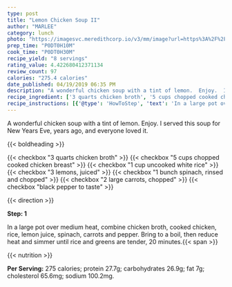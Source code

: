 ```yaml
---
type: post
title: "Lemon Chicken Soup II"
author: "MARLEE"
category: lunch
photo: "https://imagesvc.meredithcorp.io/v3/mm/image?url=https%3A%2F%2Fimages.media-allrecipes.com%2Fuserphotos%2F566711.jpg"
prep_time: "P0DT0H10M"
cook_time: "P0DT0H30M"
recipe_yield: "8 servings"
rating_value: 4.422680412371134
review_count: 97
calories: "275.4 calories"
date_published: 04/19/2019 06:35 PM
description: "A wonderful chicken soup with a tint of lemon.  Enjoy.  I served this soup for New Years Eve, years ago, and everyone loved it."
recipe_ingredient: ['3 quarts chicken broth', '5 cups chopped cooked chicken breast', '1 cup uncooked white rice', '3 lemons, juiced', '1 bunch spinach, rinsed and chopped', '2 large carrots, chopped', 'black pepper to taste']
recipe_instructions: [{'@type': 'HowToStep', 'text': 'In a large pot over medium heat, combine chicken broth, cooked chicken, rice, lemon juice, spinach, carrots and pepper.  Bring to a boil, then reduce heat and simmer until rice and greens are tender, 20 minutes.\n'}]
---
```


A wonderful chicken soup with a tint of lemon.  Enjoy.  I served this soup for New Years Eve, years ago, and everyone loved it. 

{{< boldheading >}}

{{< checkbox "3 quarts chicken broth" >}}
{{< checkbox "5 cups chopped cooked chicken breast" >}}
{{< checkbox "1 cup uncooked white rice" >}}
{{< checkbox "3  lemons, juiced" >}}
{{< checkbox "1 bunch spinach, rinsed and chopped" >}}
{{< checkbox "2 large carrots, chopped" >}}
{{< checkbox "black pepper to taste" >}}


{{< direction >}}

**Step: 1**

In a large pot over medium heat, combine chicken broth, cooked chicken, rice, lemon juice, spinach, carrots and pepper.  Bring to a boil, then reduce heat and simmer until rice and greens are tender, 20 minutes.{{< span >}}

{{< nutrition >}}

**Per Serving:** 275 calories; protein 27.7g; carbohydrates 26.9g; fat 7g; cholesterol 65.6mg; sodium 100.2mg.